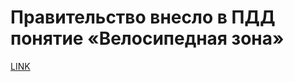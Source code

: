 # Правительство внесло в ПДД понятие «Велосипедная зона»



[LINK](https://varlamov.ru/3208527.html)